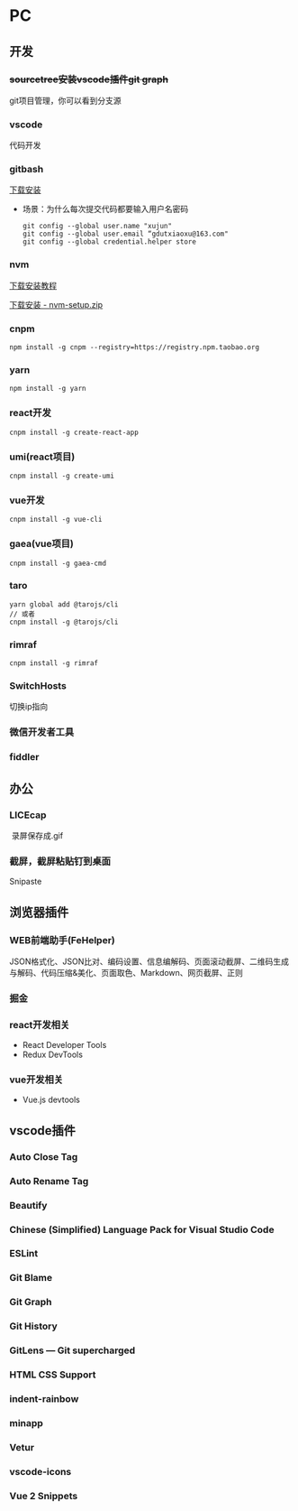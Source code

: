 # PC



## 开发

### ~~sourcetree安装vscode插件git graph~~

git项目管理，你可以看到分支源



### vscode

代码开发



### gitbash

[下载安装](https://gitforwindows.org/)

- 场景：为什么每次提交代码都要输入用户名密码

  [参考]: https://blog.csdn.net/gdutxiaoxu/article/details/79253737

  ```
  git config --global user.name "xujun"  
  git config --global user.email “gdutxiaoxu@163.com"
  git config --global credential.helper store
  ```


### nvm 

[下载安装教程](https://www.cnblogs.com/gaozejie/p/10689742.html)

[下载安装 - nvm-setup.zip](https://github.com/coreybutler/nvm-windows/releases)



### cnpm 

```
npm install -g cnpm --registry=https://registry.npm.taobao.org
```



### yarn 

```
npm install -g yarn
```



### react开发

```
cnpm install -g create-react-app
```



### umi(react项目)

```
cnpm install -g create-umi
```



### vue开发

```
cnpm install -g vue-cli
```



### gaea(vue项目)

```
cnpm install -g gaea-cmd
```



### taro

```
yarn global add @tarojs/cli
// 或者
cnpm install -g @tarojs/cli
```



### rimraf

```
cnpm install -g rimraf
```



### SwitchHosts

切换ip指向



### 微信开发者工具



### fiddler





## 办公

### LICEcap

​       录屏保存成.gif



### 截屏，截屏粘贴钉到桌面

Snipaste



## 浏览器插件

### WEB前端助手(FeHelper)

JSON格式化、JSON比对、编码设置、信息编解码、页面滚动截屏、二维码生成与解码、代码压缩&美化、页面取色、Markdown、网页截屏、正则



### 掘金



### react开发相关

- React Developer Tools
- Redux DevTools



### vue开发相关

- Vue.js devtools





## vscode插件

### Auto Close Tag

### Auto Rename Tag

### Beautify

### Chinese (Simplified) Language Pack for Visual Studio Code

### ESLint

### Git Blame

### Git Graph

### Git History

### GitLens — Git supercharged

### HTML CSS Support

### indent-rainbow

### minapp

### Vetur

### vscode-icons

### Vue 2 Snippets